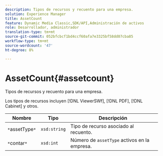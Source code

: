 ```yaml
---
description: Tipos de recursos y recuento para una empresa.
solution: Experience Manager
title: AssetCount
feature: Dynamic Media Classic,SDK/API,Administración de activos
role: Desarrollador, administrador
translation-type: tm+mt
source-git-commit: 052bfcbcf1bd4ccf60afa7e3325bf58dd07cba85
workflow-type: tm+mt
source-wordcount: '47'
ht-degree: 8%

---
```



# AssetCount{#assetcount}

Tipos de recursos y recuento para una empresa.

Los tipos de recursos incluyen [!DNL ViewerSWf], [!DNL PDF], [!DNL Cabinet] y otros.

| Nombre | Tipo | Descripción |
|---|---|---|
| `*`assetType`*` | `xsd:string` | Tipo de recurso asociado al recuento. |
| `*`contar`*` | `xsd:int` | Número de `assetType` activos en la empresa. |


